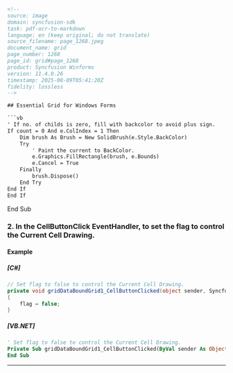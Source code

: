 ```html
<!-- 
source: image
domain: syncfusion-sdk
task: pdf-ocr-to-markdown
language: en (keep original; do not translate)
source_filename: page_1268.jpeg
document_name: grid
page_number: 1268
page_id: grid#page_1268
product: Syncfusion Winforms
version: 11.4.0.26
timestamp: 2025-08-09T05:41:20Z
fidelity: lossless
-->

## Essential Grid for Windows Forms

```vb
' If no. of childs is zero, fill with backcolor to avoid plus sign.
If count = 0 And e.ColIndex = 1 Then
    Dim brush As Brush = New SolidBrush(e.Style.BackColor)
    Try
        ' Paint the current to BackColor.
        e.Graphics.FillRectangle(brush, e.Bounds)
        e.Cancel = True
    Finally
        brush.Dispose()
    End Try
End If
End If
```

End Sub

### 2. In the CellButtonClick EventHandler, to set the flag to control the Current Cell Drawing.

#### Example

##### [C#]

```csharp
// Set flag to false to control the Current Cell Drawing.
private void gridDataBoundGrid1_CellButtonClicked(object sender, Syncfusion.Windows.Forms.Grid.GridCellButtonClickedEventArgs e)
{
    flag = false;
}
```

##### [VB.NET]

```vb
' Set flag to false to control the Current Cell Drawing.
Private Sub gridDataBoundGrid1_CellButtonClicked(ByVal sender As Object, ByVal e As Syncfusion.Windows.Forms.Grid.GridCellButtonClickedEventArgs)
End Sub
```

---

<!-- tags: [essentialgrid, windowsforms, cellbuttonclick] keywords: [cellbuttonclick, currentcell, drawingcontrol, flag, essentialgrid, windowsforms] -->
``` 
